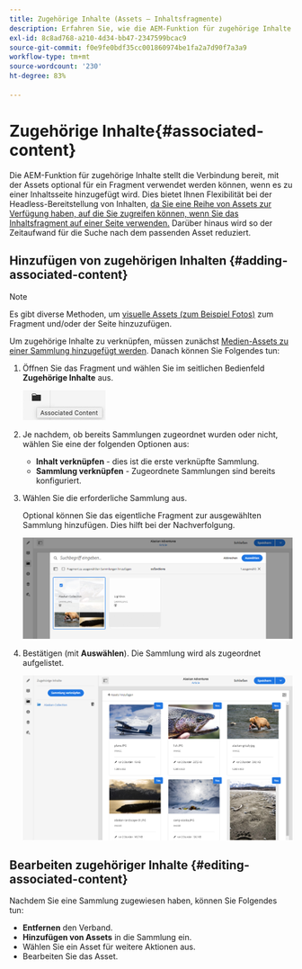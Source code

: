```yaml
---
title: Zugehörige Inhalte (Assets – Inhaltsfragmente)
description: Erfahren Sie, wie die AEM-Funktion für zugehörige Inhalte die Verbindung bereitstellt, damit Assets optional mit dem Fragment verwendet werden können.
exl-id: 8c8ad768-a210-4d34-bb47-2347599bcac9
source-git-commit: f0e9fe0bdf35cc001860974be1fa2a7d90f7a3a9
workflow-type: tm+mt
source-wordcount: '230'
ht-degree: 83%

---
```


# Zugehörige Inhalte{#associated-content}

Die AEM-Funktion für zugehörige Inhalte stellt die Verbindung bereit, mit der Assets optional für ein Fragment verwendet werden können, wenn es zu einer Inhaltsseite hinzugefügt wird. Dies bietet Ihnen Flexibilität bei der Headless-Bereitstellung von Inhalten, [da Sie eine Reihe von Assets zur Verfügung haben, auf die Sie zugreifen können, wenn Sie das Inhaltsfragment auf einer Seite verwenden.](/help/sites-cloud/authoring/fundamentals/content-fragments.md#using-associated-content) Darüber hinaus wird so der Zeitaufwand für die Suche nach dem passenden Asset reduziert.

## Hinzufügen von zugehörigen Inhalten {#adding-associated-content}

>[!NOTE]
>
>Es gibt diverse Methoden, um [visuelle Assets (zum Beispiel Fotos)](/help/assets/content-fragments/content-fragments.md#fragments-with-visual-assets) zum Fragment und/oder der Seite hinzuzufügen.

Um zugehörige Inhalte zu verknüpfen, müssen zunächst [Medien-Assets zu einer Sammlung hinzugefügt werden](/help/assets/manage-collections.md). Danach können Sie Folgendes tun:

1. Öffnen Sie das Fragment und wählen Sie im seitlichen Bedienfeld **Zugehörige Inhalte** aus.

   ![Zugehörige Inhalte](assets/cfm-assoc-content-01.png)

1. Je nachdem, ob bereits Sammlungen zugeordnet wurden oder nicht, wählen Sie eine der folgenden Optionen aus:

   * **Inhalt verknüpfen** - dies ist die erste verknüpfte Sammlung.
   * **Sammlung verknüpfen** - Zugeordnete Sammlungen sind bereits konfiguriert.

1. Wählen Sie die erforderliche Sammlung aus.

   Optional können Sie das eigentliche Fragment zur ausgewählten Sammlung hinzufügen. Dies hilft bei der Nachverfolgung.

   ![Sammlung auswählen](assets/cfm-assoc-content-02.png)

1. Bestätigen (mit **Auswählen**). Die Sammlung wird als zugeordnet aufgelistet.

   ![cfm-6420-05](assets/cfm-assoc-content-03.png)

## Bearbeiten zugehöriger Inhalte {#editing-associated-content}

Nachdem Sie eine Sammlung zugewiesen haben, können Sie Folgendes tun:

* **Entfernen** den Verband.
* **Hinzufügen von Assets** in die Sammlung ein.
* Wählen Sie ein Asset für weitere Aktionen aus.
* Bearbeiten Sie das Asset.
